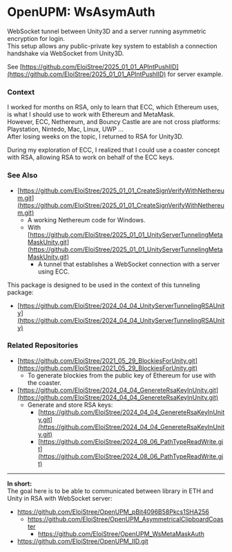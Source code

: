 

# OpenUPM: WsAsymAuth

WebSocket tunnel between Unity3D and a server running asymmetric encryption for login.  
This setup allows any public-private key system to establish a connection handshake via WebSocket from Unity3D.

See [https://github.com/EloiStree/2025_01_01_APIntPushIID](https://github.com/EloiStree/2025_01_01_APIntPushIID) for server example.

### Context  

I worked for months on RSA, only to learn that ECC, which Ethereum uses, is what I should use to work with Ethereum and MetaMask.  
However, ECC, Nethereum, and Bouncy Castle are are not cross platforms: Playstation, Nintedo, Mac, Linux, UWP ...  
After losing weeks on the topic, I returned to RSA for Unity3D.  

During my exploration of ECC, I realized that I could use a coaster concept with RSA, allowing RSA to work on behalf of the ECC keys.  


### See Also  

- [https://github.com/EloiStree/2025_01_01_CreateSignVerifyWithNethereum.git](https://github.com/EloiStree/2025_01_01_CreateSignVerifyWithNethereum.git)  
  - A working Nethereum code for Windows.  
  - With [https://github.com/EloiStree/2025_01_01_UnityServerTunnelingMetaMaskUnity.git](https://github.com/EloiStree/2025_01_01_UnityServerTunnelingMetaMaskUnity.git)  
    - A tunnel that establishes a WebSocket connection with a server using ECC.  

This package is designed to be used in the context of this tunneling package:  
- [https://github.com/EloiStree/2024_04_04_UnityServerTunnelingRSAUnity](https://github.com/EloiStree/2024_04_04_UnityServerTunnelingRSAUnity)  

### Related Repositories  

- [https://github.com/EloiStree/2021_05_29_BlockiesForUnity.git](https://github.com/EloiStree/2021_05_29_BlockiesForUnity.git)  
  - To generate blockies from the public key of Ethereum for use with the coaster.  
- [https://github.com/EloiStree/2024_04_04_GenereteRsaKeyInUnity.git](https://github.com/EloiStree/2024_04_04_GenereteRsaKeyInUnity.git)  
  - Generate and store RSA keys:  
    - [https://github.com/EloiStree/2024_04_04_GenereteRsaKeyInUnity.git](https://github.com/EloiStree/2024_04_04_GenereteRsaKeyInUnity.git)  
    - [https://github.com/EloiStree/2024_08_06_PathTypeReadWrite.git](https://github.com/EloiStree/2024_08_06_PathTypeReadWrite.git)  


 
---------------
**In short:**  
The goal here is to be able to communicated between library in ETH and Unity in RSA with WebSocket server:
- https://github.com/EloiStree/OpenUPM_pBit4096B58Pkcs1SHA256
  - https://github.com/EloiStree/OpenUPM_AsymmetricalClipboardCoaster
    - https://github.com/EloiStree/OpenUPM_WsMetaMaskAuth
- https://github.com/EloiStree/OpenUPM_IID.git
